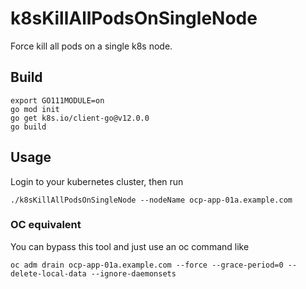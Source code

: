 # k8sKillAllPodsOnSingleNode
Force kill all pods on a single k8s node.

## Build
```/bin/bash
export GO111MODULE=on
go mod init
go get k8s.io/client-go@v12.0.0
go build
```

## Usage
Login to your kubernetes cluster, then run
```/bin/bash
./k8sKillAllPodsOnSingleNode --nodeName ocp-app-01a.example.com
```


### OC equivalent
You can bypass this tool and just use an oc command like
```/bin/bash
oc adm drain ocp-app-01a.example.com --force --grace-period=0 --delete-local-data --ignore-daemonsets
```
